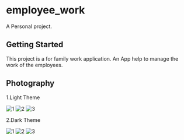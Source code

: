 # employee_work

A Personal project.

## Getting Started

This project is a for family work application. An App help to manage the work of the employees.

## Photography

1.Light Theme

![1](assets/docs/homepage_light.png)
![2](assets/docs/history_light.png)
![3](assets/docs/setting_light.png)

2.Dark Theme

![1](assets/docs/home_dark.png)
![2](assets/docs/history_dark.png)
![3](assets/docs/setting_dark.png)
